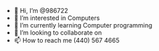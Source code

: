 - 👋 Hi, I’m @986722
- 👀 I’m interested in Computers
- 🌱 I’m currently learning Computer programming
- 💞️ I’m looking to collaborate on 
- 📫 How to reach me (440) 567 4665

<!---
986722/986722 is a ✨ special ✨ repository because its `README.md` (this file) appears on your GitHub profile.
You can click the Preview link to take a look at your changes.
--->
